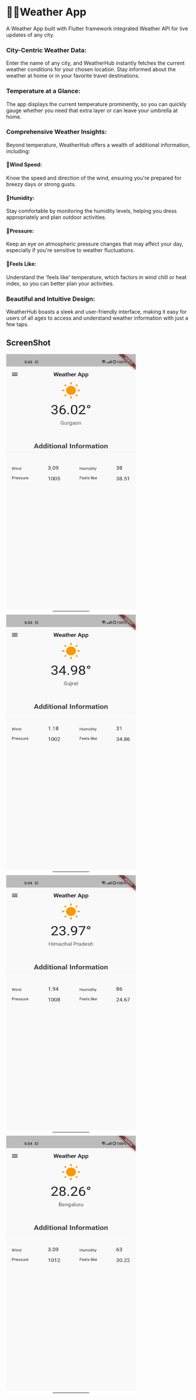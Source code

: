 # 🐱‍🏍Weather App
A Weather App built with Flutter framework integrated Weather API for live updates of any city.

### City-Centric Weather Data: 
Enter the name of any city, and WeatherHub instantly fetches the current weather conditions for your chosen location. Stay informed about the weather at home or in your favorite travel destinations.

### Temperature at a Glance: 
The app displays the current temperature prominently, so you can quickly gauge whether you need that extra layer or can leave your umbrella at home.

### Comprehensive Weather Insights: 
Beyond temperature, WeatherHub offers a wealth of additional information, including:
#### 📌Wind Speed: 
Know the speed and direction of the wind, ensuring you're prepared for breezy days or strong gusts.
#### 📌Humidity: 
Stay comfortable by monitoring the humidity levels, helping you dress appropriately and plan outdoor activities.
#### 📌Pressure: 
Keep an eye on atmospheric pressure changes that may affect your day, especially if you're sensitive to weather fluctuations.
#### 📌Feels Like: 
Understand the 'feels like' temperature, which factors in wind chill or heat index, so you can better plan your activities.
### Beautiful and Intuitive Design: 
WeatherHub boasts a sleek and user-friendly interface, making it easy for users of all ages to access and understand weather information with just a few taps.



## ScreenShot
<img src="https://github.com/nt044/Weather-App/blob/main/Screen%20Shots/SS1.jpeg" alt="Screen Shots" width="350" height="700">
<img src="https://github.com/nt044/Weather-App/blob/main/Screen%20Shots/SS2.jpeg" alt="Screen Shots" width="350" height="700">
<img src="https://github.com/nt044/Weather-App/blob/main/Screen%20Shots/SS3.jpeg" alt="Screen Shots" width="350" height="700">
<img src="https://github.com/nt044/Weather-App/blob/main/Screen%20Shots/SS4.jpeg" alt="Screen Shots" width="350" height="700">


